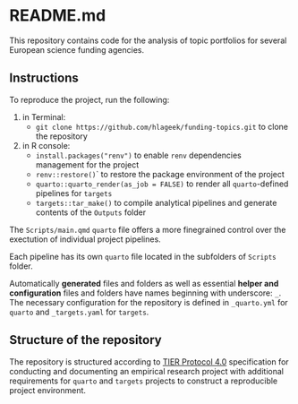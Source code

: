 # README.md

<!-- badges: start -->

<!-- badges: end -->

This repository contains code for the analysis of topic portfolios for several European science funding agencies.

## Instructions

To reproduce the project, run the following:

1. in Terminal:
    - `git clone https://github.com/hlageek/funding-topics.git` to clone the repository
1. in R console:
    - `install.packages("renv")` to enable `renv` dependencies management for the project
    - `renv::restore()`\` to restore the package environment of the project
    - `quarto::quarto_render(as_job = FALSE)` to render all `quarto`-defined pipelines for `targets`
    - `targets::tar_make()` to compile analytical pipelines and generate contents of the `Outputs` folder

The `Scripts/main.qmd` `quarto` file offers a more finegrained control over the exectution of individual project pipelines.

Each pipeline has its own `quarto` file located in the subfolders of `Scripts` folder.

Automatically **generated** files and folders as well as essential **helper and configuration** files and folders have names beginning with underscore: `_`. The necessary configuration for the repository is defined in `_quarto.yml` for `quarto` and `_targets.yaml` for `targets`.

## Structure of the repository

The repository is structured according to [TIER Protocol 4.0](https://www.projecttier.org/tier-protocol/protocol-4-0) specification for conducting and documenting an empirical research project with additional requirements for `quarto` and `targets` projects to construct a reproducible project environment.
